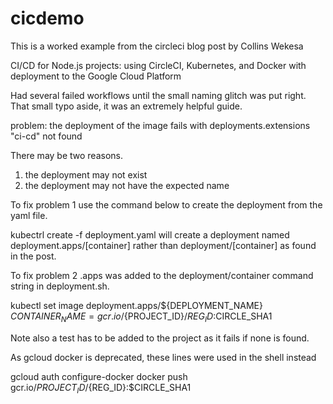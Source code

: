 # cicdemo

This is a worked example from the circleci blog post by Collins Wekesa

CI/CD for Node.js projects: using CircleCI, Kubernetes, and Docker with deployment to the Google Cloud Platform

Had several failed workflows until the small naming glitch was put right. That small typo aside, it was an extremely helpful guide.

problem: the deployment of the image fails with deployments.extensions "ci-cd" not found

There may be two reasons.
1. the deployment may not exist
2. the deployment may not have the expected name

 To fix problem 1 use the command below to create the deployment from the yaml file.

 kubectrl create -f deployment.yaml 
 will create a deployment named deployment.apps/[container] rather than deployment/[container] as found in the post. 

 To fix problem 2 .apps was added to the deployment/container command string in deployment.sh.
 
 

 kubectl set image deployment.apps/${DEPLOYMENT_NAME} ${CONTAINER_NAME}=gcr.io/${PROJECT_ID}/${REG_ID}:$CIRCLE_SHA1 

 

 Note also a test has to be added to the project as it fails if none is found.

 As gcloud docker is deprecated, these lines were used in the shell instead

 gcloud auth configure-docker
docker push gcr.io/${PROJECT_ID}/${REG_ID}:$CIRCLE_SHA1


